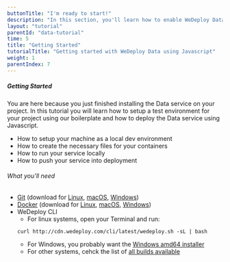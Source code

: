 ```yaml
---
buttonTitle: "I'm ready to start!"
description: "In this section, you'll learn how to enable WeDeploy Data on your application."
layout: "tutorial"
parentId: "data-tutorial"
time: 5
title: "Getting Started"
tutorialTitle: "Getting started with WeDeploy Data using Javascript"
weight: 1
parentIndex: 7
---
```


##### Getting Started

You are here because you just finished installing the Data service on your project. In this tutorial you will learn how to setup a test environment for your project using our boilerplate and how to deploy the Data service using Javascript.

<ul class="checklist">
	<li>How to setup your machine as a local dev environment</li>
	<li>How to create the necessary files for your containers</li>
	<li>How to run your service locally</li>
	<li>How to push your service into deployment</li>
</ul>

###### What you'll need

* [Git](https://git-scm.com/) (download for [Linux](https://git-scm.com/download/linux), [macOS](https://git-scm.com/download/mac), [Windows](https://git-scm.com/download/win))
* [Docker](https://www.docker.com/) (download for [Linux](https://docs.docker.com/engine/installation/linux/), [macOS](macOS), [Windows](https://download.docker.com/win/stable/InstallDocker.msi))
* WeDeploy CLI
	* For linux systems, open your Terminal and run: 
	```
	curl http://cdn.wedeploy.com/cli/latest/wedeploy.sh -sL | bash
	```
	* For Windows, you probably want the [Windows amd64 installer](https://bin.equinox.io/c/8WGbGy94JXa/cli-stable-windows-amd64.msi)
	* For other systems, cehck the list of [all builds available](https://bin.equinox.io/c/8WGbGy94JXa/cli-stable-windows-amd64.zip)
